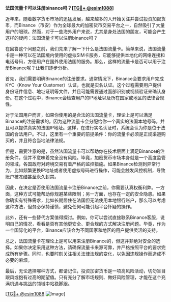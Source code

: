 **法国流量卡可以注册binance吗？[[TG💪+ @esim1088](https://t.me/s/esim1088)]**

近年来，随着数字货币市场的迅猛发展，越来越多的人开始关注并尝试投资加密货币，而Binance（币安）作为全球最大的加密货币交易平台之一，自然吸引了大量用户的眼球。然而，对于一些海外用户来说，尤其是身处法国的朋友，可能会产生这样的疑问：法国流量卡可以注册binance吗？

在回答这个问题之前，我们先来了解一下什么是法国流量卡。简单来说，法国流量卡是一种可以在法国境内使用的虚拟SIM卡服务，它能够提供本地化的网络连接和电话号码，方便用户在国外使用法国的服务。那么，这样的流量卡是否可以用于注册Binance呢？让我们逐步分析。

首先，我们需要明确Binance的注册要求。通常情况下，Binance会要求用户完成KYC（Know Your Customer）认证，也就是实名认证。这个过程需要用户提供身份证件信息、地址证明等文件，并且可能需要通过面部识别或视频验证来确认身份。在这个过程中，Binance会检查用户的IP地址以及所在国家或地区的法律合规性。

对于法国用户而言，如果你使用的是合法的法国流量卡，理论上是可以满足Binance的注册需求的。因为这种流量卡会分配给你一个真实的法国本地号码，并且可以提供真实的法国IP地址。这样，在进行实名认证时，系统会认为你是位于法国的合法用户。不过，这里有一个重要的前提条件：你的流量卡必须是正规渠道购买的，并且符合当地法律法规。

但是，需要注意的是，虽然法国流量卡可以帮助你在技术层面上满足Binance的注册条件，但并不意味着完全没有风险。毕竟，加密货币市场本身就是一个高度监管的领域，各国政府对跨境交易有着严格的监控措施。如果Binance检测到异常行为，比如频繁更换IP地址或者使用虚拟号码进行操作，可能会触发风控机制，导致账户被冻结甚至永久封禁。

因此，在决定是否使用法国流量卡注册Binance之前，你需要认真权衡利弊。一方面，这种方式可能帮助你规避某些限制；另一方面，也存在一定的安全隐患。如果你确实有特殊需求，比如长期居住在法国但无法使用本地银行账户，那么可以考虑这种方法，但务必保持谨慎，避免任何可能引起平台怀疑的操作。

此外，还有一些替代方案值得探讨。例如，你可以尝试直接联系Binance客服，说明自己的情况，看看是否有其他更安全、更合规的方式解决注册问题。毕竟，作为一个国际化的平台，Binance应该会为不同国家和地区的用户提供灵活的支持。

总之，法国流量卡在理论上是可以用来注册Binance的，但这并非绝对安全的选择。如果你决定采用这种方法，请确保流量卡来源可靠，并严格按照平台的要求完成所有步骤。同时，也要时刻关注相关法律法规的变化，以免因违规操作而造成不必要的麻烦。

最后，无论选择哪种方式，都请记住，投资加密货币是一项高风险活动，切勿盲目跟风或抱有过高的期望值。只有充分了解市场规则、做好风险管理，才能在这个充满机遇与挑战的领域中站稳脚跟。

[[TG💪+ @esim1088](https://t.me/s/esim1088) ![Image](https://i.postimg.cc/4NQfJmqS/Snipaste-2025-05-13-00-14-12.png)]